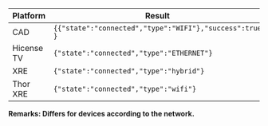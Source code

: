 | Platform   | Result                                                   |
| ---------- | -------------------------------------------------------- |
| CAD        | `{{"state":"connected","type":"WIFI"},"success":true  }` |
| Hicense TV | `{"state":"connected","type":"ETHERNET"}`                |
| XRE        | `{"state":"connected","type":"hybrid"}`                  |
| Thor XRE   | `{"state":"connected","type":"wifi"}`                    |

**Remarks: Differs for devices according to  the network.**

